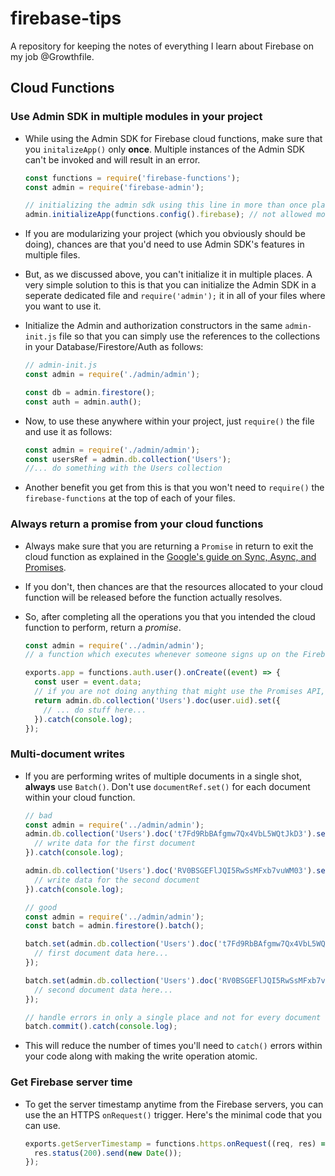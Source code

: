 # firebase-tips

A repository for keeping the notes of everything I learn about Firebase on my job @Growthfile.

## Cloud Functions

### Use Admin SDK in multiple modules in your project

* While using the Admin SDK for Firebase cloud functions, make sure that you `initalizeApp()` only __once__. Multiple instances of the Admin SDK can't be invoked and will result in an error.

  ```javascript
  const functions = require('firebase-functions');
  const admin = require('firebase-admin');

  // initializing the admin sdk using this line in more than once place in the cloud function will result in an error.
  admin.initializeApp(functions.config().firebase); // not allowed more than once
  ```

* If you are modularizing your project (which you obviously should be doing), chances are that you'd need to use Admin SDK's features in multiple files.

* But, as we discussed above, you can't initialize it in multiple places. A very simple solution to this is that you can initialize the Admin SDK in a seperate dedicated file and `require('admin');` it in all of your files where you want to use it.

* Initialize the Admin and authorization constructors in the same `admin-init.js` file so that you can simply use the references to the collections in your Database/Firestore/Auth as follows:

  ```javascript
  // admin-init.js
  const admin = require('./admin/admin');

  const db = admin.firestore();
  const auth = admin.auth();
  ```

* Now, to use these anywhere within your project, just `require()` the file and use it as follows:

  ```javascript
  const admin = require('./admin/admin');
  const usersRef = admin.db.collection('Users');
  //... do something with the Users collection
  ```

* Another benefit you get from this is that you won't need to `require()` the `firebase-functions` at the top of each of your files.

### Always return a promise from your cloud functions

* Always make sure that you are returning a `Promise` in return to exit the cloud function as explained in the [Google's guide on Sync, Async, and Promises](https://firebase.google.com/docs/functions/terminate-functions).

* If you don't, then chances are that the resources allocated to your cloud function will be released before the function actually resolves.

* So, after completing all the operations you that you intended the cloud function to perform, return a *promise*.

  ```javascript
  const admin = require('../admin/admin');
  // a function which executes whenever someone signs up on the Firebase platform for your app by signing up.

  exports.app = functions.auth.user().onCreate((event) => {
    const user = event.data;
    // if you are not doing anything that might use the Promises API, then simply use `Promise.resolve(true);` to make sure that the Firebase backend receives a Promise in return.
    return admin.db.collection('Users').doc(user.uid).set({
      // ... do stuff here...
    }).catch(console.log);
  });
  ```

### Multi-document writes

* If you are performing writes of multiple documents in a single shot, __always__ use `Batch()`. Don't use `documentRef.set()` for each document within your cloud function.

  ```javascript
  // bad
  const admin = require('../admin/admin');
  admin.db.collection('Users').doc('t7Fd9RbBAfgmw7Qx4VbL5WQtJkD3').set({
    // write data for the first document
  }).catch(console.log);

  admin.db.collection('Users').doc('RV0BSGEFlJQI5RwSsMFxb7vuWM03').set({
    // write data for the second document
  }).catch(console.log);
  ```

  ```javascript
  // good
  const admin = require('../admin/admin');
  const batch = admin.firestore().batch();

  batch.set(admin.db.collection('Users').doc('t7Fd9RbBAfgmw7Qx4VbL5WQtJkD3'), {
    // first document data here...
  });

  batch.set(admin.db.collection('Users').doc('RV0BSGEFlJQI5RwSsMFxb7vuWM03'), {
    // second document data here...
  });

  // handle errors in only a single place and not for every document write.
  batch.commit().catch(console.log);
  ```

* This will reduce the number of times you'll need to `catch()` errors within your code along with making the write operation atomic.

###  Get Firebase server time

* To get the server timestamp anytime from the Firebase servers, you can use the an HTTPS `onRequest()` trigger. Here's the minimal code that you can use.

  ```javascript
  exports.getServerTimestamp = functions.https.onRequest((req, res) => {
    res.status(200).send(new Date());
  });
  ```
